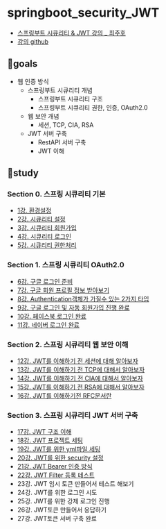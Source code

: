 # springboot_security_JWT
- [스프링부트 시큐리티 & JWT 강의 _ 최주호](https://www.inflearn.com/course/%EC%8A%A4%ED%94%84%EB%A7%81%EB%B6%80%ED%8A%B8-%EC%8B%9C%ED%81%90%EB%A6%AC%ED%8B%B0)
- [강의 github](https://github.com/codingspecialist/Sringboot-Security-Basic-V1)

## 🌟goals
- 웹 인증 방식
    - 스프링부트 시큐리티 개념
        - 스프링부트 시큐리티 구조
        - 스프링부트 시큐리티 권한, 인증, OAuth2.0
    - 웹 보안 개념
        - 세션, TCP, CIA, RSA
    - JWT 서버 구축
        - RestAPI 서버 구축
        - JWT 이해

## 📌study
### Section 0. 스프링 시큐리티 기본
- [1강. 환경설정](./study/chapter_1.md)
- [2강. 시큐리티 설정](./study/chapter_2.md)
- [3강. 시큐리티 회원가입](./study/chapter_3.md)
- [4강. 시큐리티 로그인](./study/chapter_4.md)
- [5강. 시큐리티 권한처리](./study/chapter_5.md)
### Section 1. 스프링 시큐리티 OAuth2.0
- [6강. 구글 로그인 준비](./study/chapter_6.md)
- [7강. 구글 회원 프로필 정보 받아보기](./study/chapter_7.md)
- [8강. Authentication객체가 가질수 있는 2가지 타입](./study/chapter_8.md)
- [9강. 구글 로그인 및 자동 회원가입 진행 완료](./study/chapter_9.md)
- [10강. 페이스북 로그인 완료](./study/chapter_10.md)
- [11강. 네이버 로그인 완료](./study/chapter_11.md)
### Section 2. 스프링 시큐리티 웹 보안 이해
- [12강. JWT를 이해하기 전 세션에 대해 알아보자](./study/chapter_12.md)
- [13강. JWT를 이해하기 전 TCP에 대해서 알아보자](./study/chapter_13.md)
- [14강. JWT를 이해하기 전 CIA에 대해서 알아보자](./study/chapter_14.md)
- [15강. JWT를 이해하기 전 RSA에 대해서 알아보자](./study/chapter_15.md)
- [16강. JWT를 이해하기전 RFC문서란](./study/chapter_16.md)
### Section 3. 스프링 시큐리티 JWT 서버 구축
- [17강. JWT 구조 이해](./study/chapter_17.md)
- [18강. JWT 프로젝트 세팅](./study/chapter_18.md)
- [19강. JWT를 위한 yml파일 세팅](./study/chapter_19.md)
- [20강. JWT를 위한 security 설정](./study/chapter_20.md)
- [21강. JWT Bearer 인증 방식](./study/chapter_21.md)
- [22강. JWT Filter 등록 테스트](./study/chapter_22.md)
- 23강. JWT 임시 토큰 만들어서 테스트 해보기
- 24강. JWT를 위한 로그인 시도
- 25강. JWT를 위한 강제 로그인 진행
- 26강. JWT토큰 만들어서 응답하기
- 27강. JWT토큰 서버 구축 완료